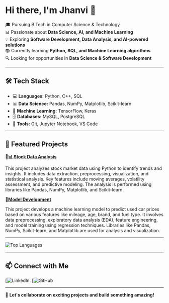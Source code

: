 # Hi there, I'm Jhanvi 👋  

🎓 Pursuing B.Tech in Computer Science & Technology  
📊 Passionate about **Data Science, AI, and Machine Learning**  
💡 Exploring **Software Development, Data Analysis, and AI-powered solutions**  
📚 Currently learning **Python, SQL, and Machine Learning algorithms**  
🔍 Looking for opportunities in **Data Science & Software Development**  

---

## 🛠 Tech Stack
- 💻 **Languages:** Python, C++, SQL  
- 📊 **Data Science:** Pandas, NumPy, Matplotlib, Scikit-learn  
- 🤖 **Machine Learning:** TensorFlow, Keras  
- 🗄 **Databases:** MySQL, PostgreSQL  
- 🔧 **Tools:** Git, Jupyter Notebook, VS Code  

---

## 📌 Featured Projects  
🔹[**📊 Stock Data Analysis**](https://github.com/ujhanvi/Stock-Data-Extraction-and-Analysis)

This project analyzes stock market data using Python to identify trends and insights. It includes data extraction, preprocessing, visualization, and statistical analysis. Key features include moving averages, volatility assessment, and predictive modeling. The analysis is performed using libraries like Pandas, NumPy, Matplotlib, and Scikit-learn.  

🔹[**Model  Development**](https://github.com/ujhanvi/Model-Development)

This project develops a machine learning model to predict used car prices based on various features like mileage, age, brand, and fuel type. It involves data preprocessing, exploratory data analysis (EDA), feature engineering, and model training using regression techniques. Libraries like Pandas, NumPy, Scikit-learn, and Matplotlib are used for analysis and visualization.  


---



![Top Languages](https://github-readme-stats.vercel.app/api/top-langs/?username=your-username&layout=compact&theme=dark)  

---

## 📫 Connect with Me  
[![LinkedIn](https://www.linkedin.com/in/jhanvi-upadhyay-15a467268/).
[![GitHub](https://github.com/ujhanvi)  

---

🚀 **Let's collaborate on exciting projects and build something amazing!**  
